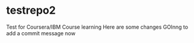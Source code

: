 # testrepo2
Test for Coursera/IBM Course learning
Here are some changes
GOInng to add a commit message now
